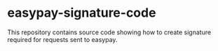 # easypay-signature-code
This repository contains source code showing how to create signature required for requests sent to easypay.
